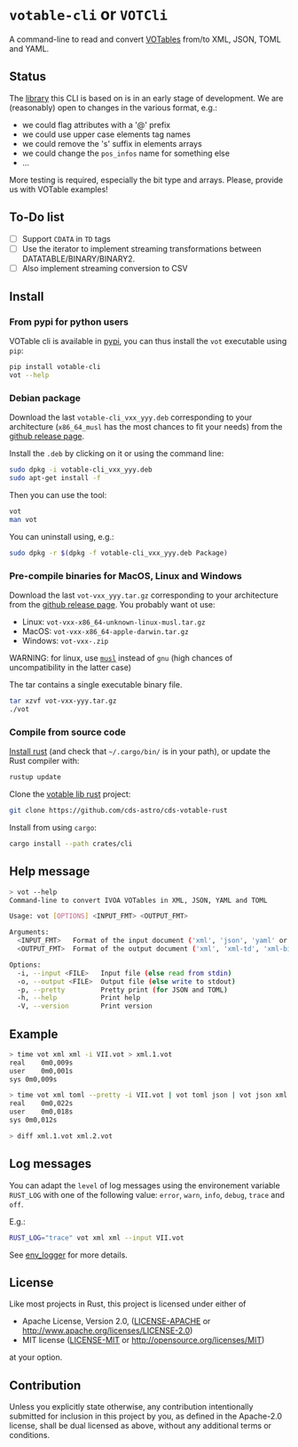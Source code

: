 <meta charset="utf-8"/>

# `votable-cli` or `VOTCli`

A command-line to read and convert [VOTables](https://www.ivoa.net/documents/VOTable/20191021/REC-VOTable-1.4-20191021.html)
from/to XML, JSON, TOML and YAML.

## Status

The [library](https://github.com/cds-astro/cds-votable-rust) this CLI 
is based on is in an early stage of development.
We are (reasonably) open to changes in the various format, e.g.:
* we could flag attributes with a '@' prefix
* we could use upper case elements tag names
* we could remove the 's' suffix in elements arrays
* we could change the `pos_infos` name for something else
* ...

More testing is required, especially the bit type and arrays.
Please, provide us with VOTable examples!

## To-Do list

* [ ] Support `CDATA` in `TD` tags
* [ ] Use the iterator to implement streaming transformations between DATATABLE/BINARY/BINARY2.
* [ ] Also implement streaming conversion to CSV

## Install

### From pypi for python users

VOTable cli is available in [pypi](https://pypi.org/project/votable-cli/),
you can thus install the `vot` executable using `pip`:
```bash
pip install votable-cli
vot --help
```

### Debian package

Download the last `votable-cli_vxx_yyy.deb` corresponding to your architecture
(`x86_64_musl` has the most chances to fit your needs)
from the [github release page](https://github.com/cds-astro/cds-votable-rust/releases).

Install the `.deb` by clicking on it or using the command line:
```bash
sudo dpkg -i votable-cli_vxx_yyy.deb
sudo apt-get install -f
```

Then you can use the tool:
```bash
vot
man vot
```

You can uninstall using, e.g.:
```bash
sudo dpkg -r $(dpkg -f votable-cli_vxx_yyy.deb Package)
```

### Pre-compile binaries for MacOS, Linux and Windows

Download the last `vot-vxx_yyy.tar.gz` corresponding to your architecture
from the [github release page](https://github.com/cds-astro/cds-votable-rust/releases).
You probably want ot use:
* Linux: `vot-vxx-x86_64-unknown-linux-musl.tar.gz`
* MacOS: `vot-vxx-x86_64-apple-darwin.tar.gz`
* Windows: `vot-vxx-.zip`

WARNING: for linux, use [`musl`](https://en.wikipedia.org/wiki/Musl) instead of `gnu` (high chances of uncompatibility in the latter case)

The tar contains a single executable binary file.
```bash
tar xzvf vot-vxx-yyy.tar.gz
./vot
```


### Compile from source code

[Install rust](https://www.rust-lang.org/tools/install)
(and check that `~/.cargo/bin/` is in your path),
or update the Rust compiler with:
```bash
rustup update
``` 

Clone the [votable lib rust](https://github.com/cds-astro/cds-votable-rust) project:
```bash
git clone https://github.com/cds-astro/cds-votable-rust
```
Install from using `cargo`:
```bash
cargo install --path crates/cli
```


## Help message

```bash
> vot --help
Command-line to convert IVOA VOTables in XML, JSON, YAML and TOML

Usage: vot [OPTIONS] <INPUT_FMT> <OUTPUT_FMT>

Arguments:
  <INPUT_FMT>   Format of the input document ('xml', 'json', 'yaml' or 'toml')
  <OUTPUT_FMT>  Format of the output document ('xml', 'xml-td', 'xml-bin', 'xml-bin2', 'json', 'yaml' or 'toml')

Options:
  -i, --input <FILE>   Input file (else read from stdin)
  -o, --output <FILE>  Output file (else write to stdout)
  -p, --pretty         Pretty print (for JSON and TOML)
  -h, --help           Print help
  -V, --version        Print version
```


## Example

```bash
> time vot xml xml -i VII.vot > xml.1.vot
real	0m0,009s
user	0m0,001s
sys 0m0,009s

> time vot xml toml --pretty -i VII.vot | vot toml json | vot json xml > xml.2.vot
real	0m0,022s
user	0m0,018s
sys	0m0,012s

> diff xml.1.vot xml.2.vot
```

## Log messages

You can adapt the `level` of log messages using
the environement variable `RUST_LOG` with one of the following value:
`error`, `warn`, `info`, `debug`, `trace` and `off`.

E.g.:
```bash
RUST_LOG="trace" vot xml xml --input VII.vot
```

See [env_logger](https://docs.rs/env_logger/latest/env_logger/) for more details.


## License

Like most projects in Rust, this project is licensed under either of

* Apache License, Version 2.0, ([LICENSE-APACHE](LICENSE-APACHE) or
  http://www.apache.org/licenses/LICENSE-2.0)
* MIT license ([LICENSE-MIT](LICENSE-MIT) or
  http://opensource.org/licenses/MIT)

at your option.


## Contribution

Unless you explicitly state otherwise, any contribution intentionally submitted
for inclusion in this project by you, as defined in the Apache-2.0 license,
shall be dual licensed as above, without any additional terms or conditions.



